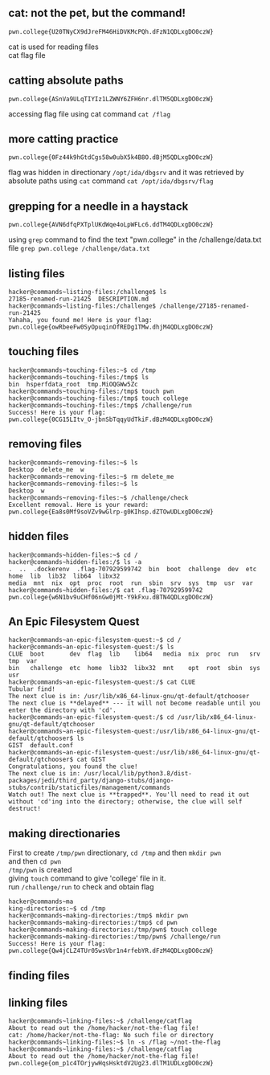 ## cat: not the pet, but the command!
```
pwn.college{U20TNyCX9dJreFM46HiDVKMcPQh.dFzN1QDLxgDO0czW}
```

cat is used for reading files <br>
cat flag file

## catting absolute paths
```
pwn.college{ASnVa9ULqTIYIz1LZWNY6ZFH6nr.dlTM5QDLxgDO0czW}
```

accessing flag file using cat command `cat /flag`

## more catting practice
```
pwn.college{0Fz44k9hGtdCgs58w0ubX5k4B8O.dBjM5QDLxgDO0czW}
```

flag was hidden in directionary `/opt/ida/dbgsrv` and it was retrieved by absolute paths using `cat` command 
 `cat /opt/ida/dbgsrv/flag`

## grepping for a needle in a haystack
```
pwn.college{AVN6dfqPXTplUKdWqe4oLpWFLc6.ddTM4QDLxgDO0czW}
```

using `grep` command to find the text "pwn.college" in the /challenge/data.txt file `grep pwn.college /challenge/data.txt`

## listing files
```
hacker@commands~listing-files:/challenge$ ls 
27185-renamed-run-21425  DESCRIPTION.md 
hacker@commands~listing-files:/challenge$ /challenge/27185-renamed-run-21425 
Yahaha, you found me! Here is your flag: 
pwn.college{owRbeeFw0SyOpuqinOfREDg1TMw.dhjM4QDLxgDO0czW} 
```

## touching files
```
hacker@commands~touching-files:~$ cd /tmp
hacker@commands~touching-files:/tmp$ ls
bin  hsperfdata_root  tmp.MiOQGWw5Zc
hacker@commands~touching-files:/tmp$ touch pwn
hacker@commands~touching-files:/tmp$ touch college
hacker@commands~touching-files:/tmp$ /challenge/run
Success! Here is your flag:
pwn.college{0CG15LItv_O-jbnSbTqqyUdTkiF.dBzM4QDLxgDO0czW}
```

## removing files
```
hacker@commands~removing-files:~$ ls
Desktop  delete_me  w
hacker@commands~removing-files:~$ rm delete_me
hacker@commands~removing-files:~$ ls
Desktop  w
hacker@commands~removing-files:~$ /challenge/check
Excellent removal. Here is your reward:
pwn.college{Ea8s0Mf9soVZv9wGlrp-g0KIhsp.dZTOwUDLxgDO0czW}
```

## hidden files
```
hacker@commands~hidden-files:~$ cd /                                                                                                                                hacker@commands~hidden-files:/$ ls -a
.  ..  .dockerenv  .flag-707929599742  bin  boot  challenge  dev  etc  home  lib  lib32  lib64  libx32
media  mnt  nix  opt  proc  root  run  sbin  srv  sys  tmp  usr  var 
hacker@commands~hidden-files:/$ cat .flag-707929599742
pwn.college{w6N1bv9uCHf06nGw0jMt-Y9kFxu.dBTN4QDLxgDO0czW}
```

## An Epic Filesystem Quest
```
hacker@commands~an-epic-filesystem-quest:~$ cd /
hacker@commands~an-epic-filesystem-quest:/$ ls
CLUE  boot       dev  flag  lib    lib64   media  nix  proc  run   srv  tmp  var
bin   challenge  etc  home  lib32  libx32  mnt    opt  root  sbin  sys  usr
hacker@commands~an-epic-filesystem-quest:/$ cat CLUE
Tubular find!
The next clue is in: /usr/lib/x86_64-linux-gnu/qt-default/qtchooser
The next clue is **delayed** --- it will not become readable until you enter the directory with 'cd'.
hacker@commands~an-epic-filesystem-quest:/$ cd /usr/lib/x86_64-linux-gnu/qt-default/qtchooser
hacker@commands~an-epic-filesystem-quest:/usr/lib/x86_64-linux-gnu/qt-default/qtchooser$ ls
GIST  default.conf
hacker@commands~an-epic-filesystem-quest:/usr/lib/x86_64-linux-gnu/qt-default/qtchooser$ cat GIST
Congratulations, you found the clue!
The next clue is in: /usr/local/lib/python3.8/dist-packages/jedi/third_party/django-stubs/django-stubs/contrib/staticfiles/management/commands
Watch out! The next clue is **trapped**. You'll need to read it out without 'cd'ing into the directory; otherwise, the clue will self destruct!    
```

## making directionaries 
First to create `/tmp/pwn` directionary, `cd /tmp` and then `mkdir pwn` <br>
and then `cd pwn` <br>
`/tmp/pwn` is created <br>
giving `touch` command to give 'college' file in it. <br>
run `/challenge/run` to check and obtain flag
```
hacker@commands~ma
king-directories:~$ cd /tmp
hacker@commands~making-directories:/tmp$ mkdir pwn
hacker@commands~making-directories:/tmp$ cd pwn
hacker@commands~making-directories:/tmp/pwn$ touch college
hacker@commands~making-directories:/tmp/pwn$ /challenge/run
Success! Here is your flag:
pwn.college{Qw4jCLZ4TUr05wsVbr1n4rfebYR.dFzM4QDLxgDO0czW}
```

## finding files





## linking files
```
hacker@commands~linking-files:~$ /challenge/catflag
About to read out the /home/hacker/not-the-flag file!
cat: /home/hacker/not-the-flag: No such file or directory
hacker@commands~linking-files:~$ ln -s /flag ~/not-the-flag
hacker@commands~linking-files:~$ /challenge/catflag
About to read out the /home/hacker/not-the-flag file!
pwn.college{om_p1c4TOrjywHqsHsktdV2Ug23.dlTM1UDLxgDO0czW}
```




